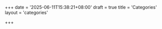 +++
date = '2025-06-11T15:38:21+08:00'
draft = true
title = 'Categories'
layout = 'categories'

+++

